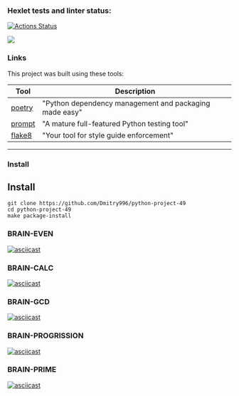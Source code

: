 ### Hexlet tests and linter status:
[![Actions Status](https://github.com/Dmitry996/python-project-49/actions/workflows/hexlet-check.yml/badge.svg)](https://github.com/Dmitry996/python-project-49/actions)

<a href="https://codeclimate.com/github/Dmitry996/python-project-49/maintainability"><img src="https://api.codeclimate.com/v1/badges/4829398cf99ea0a56d12/maintainability" /></a>

### Links

This project was built using these tools:

| Tool                                                                        | Description                                             |
|-----------------------------------------------------------------------------|---------------------------------------------------------|
| [poetry](https://python-poetry.org/)                                        | "Python dependency management and packaging made easy"  |
| [prompt](https://pypi.org/project/prompt/)                                  | "A mature full-featured Python testing tool"            |
| [flake8](https://flake8.pycqa.org/)                                         | "Your tool for style guide enforcement" |

---

### Install
## Install
```
git clone https://github.com/Dmitry996/python-project-49
cd python-project-49
make package-install
```

### BRAIN-EVEN
[![asciicast](https://asciinema.org/a/nhgWu9qRndaVZlkEwW2MkVZyA.svg)](https://asciinema.org/a/nhgWu9qRndaVZlkEwW2MkVZyA)

### BRAIN-CALC
[![asciicast](https://asciinema.org/a/FTw7az6IGXZESG27y0KWD9gnq.svg)](https://asciinema.org/a/FTw7az6IGXZESG27y0KWD9gnq)

### BRAIN-GCD
[![asciicast](https://asciinema.org/a/LuktPrnHM8xUW77vKbWF768Vd.svg)](https://asciinema.org/a/LuktPrnHM8xUW77vKbWF768Vd)

### BRAIN-PROGRISSION
[![asciicast](https://asciinema.org/a/v5WX2jTm4XSLIEpJGftxecmrJ.svg)](https://asciinema.org/a/v5WX2jTm4XSLIEpJGftxecmrJ)

### BRAIN-PRIME
[![asciicast](https://asciinema.org/a/vb8PCorYY5rdgNtCFkY3pJwUC.svg)](https://asciinema.org/a/vb8PCorYY5rdgNtCFkY3pJwUC)